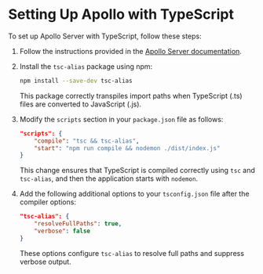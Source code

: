 # Setting Up Apollo with TypeScript

To set up Apollo Server with TypeScript, follow these steps:

1. Follow the instructions provided in the [Apollo Server documentation](https://www.apollographql.com/docs/apollo-server/getting-started).
   
2. Install the `tsc-alias` package using npm:

    ```bash
    npm install --save-dev tsc-alias
    ```

   This package correctly transpiles import paths when TypeScript (.ts) files are converted to JavaScript (.js).

3. Modify the `scripts` section in your `package.json` file as follows:

    ```json
    "scripts": {
        "compile": "tsc && tsc-alias",
        "start": "npm run compile && nodemon ./dist/index.js"
    }
    ```

   This change ensures that TypeScript is compiled correctly using `tsc` and `tsc-alias`, and then the application starts with `nodemon`.

4. Add the following additional options to your `tsconfig.json` file after the compiler options:

    ```json
    "tsc-alias": {
        "resolveFullPaths": true,
        "verbose": false
    }
    ```

   These options configure `tsc-alias` to resolve full paths and suppress verbose output.

